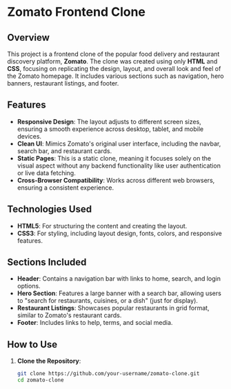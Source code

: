 # Zomato Frontend Clone

## Overview

This project is a frontend clone of the popular food delivery and restaurant discovery platform, **Zomato**. The clone was created using only **HTML** and **CSS**, focusing on replicating the design, layout, and overall look and feel of the Zomato homepage. It includes various sections such as navigation, hero banners, restaurant listings, and footer.

## Features

- **Responsive Design**: The layout adjusts to different screen sizes, ensuring a smooth experience across desktop, tablet, and mobile devices.
- **Clean UI**: Mimics Zomato's original user interface, including the navbar, search bar, and restaurant cards.
- **Static Pages**: This is a static clone, meaning it focuses solely on the visual aspect without any backend functionality like user authentication or live data fetching.
- **Cross-Browser Compatibility**: Works across different web browsers, ensuring a consistent experience.

## Technologies Used

- **HTML5**: For structuring the content and creating the layout.
- **CSS3**: For styling, including layout design, fonts, colors, and responsive features.

## Sections Included

- **Header**: Contains a navigation bar with links to home, search, and login options.
- **Hero Section**: Features a large banner with a search bar, allowing users to "search for restaurants, cuisines, or a dish" (just for display).
- **Restaurant Listings**: Showcases popular restaurants in grid format, similar to Zomato's restaurant cards.
- **Footer**: Includes links to help, terms, and social media.

## How to Use

1. **Clone the Repository**:
   ```bash
   git clone https://github.com/your-username/zomato-clone.git
   cd zomato-clone
